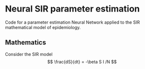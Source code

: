 # Neural SIR parameter estimation
Code for a parameter estimation Neural Network applied to the SIR mathematical model of epidemiology.
## Mathematics
Consider the SIR model
$$ \frac{dS}{dt} = -\beta S I /N $$
